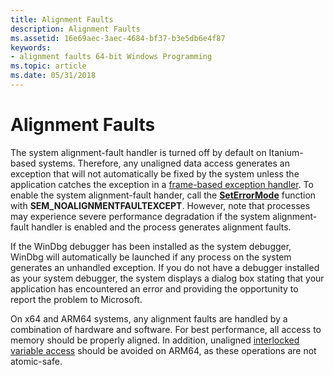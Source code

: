 ```yaml
---
title: Alignment Faults
description: Alignment Faults
ms.assetid: 16e69aec-3aec-4684-bf37-b3e5db6e4f87
keywords:
- alignment faults 64-bit Windows Programming
ms.topic: article
ms.date: 05/31/2018
---
```


# Alignment Faults

The system alignment-fault handler is turned off by default on Itanium-based systems. Therefore, any unaligned data access generates an exception that will not automatically be fixed by the system unless the application catches the exception in a [frame-based exception handler](/windows/desktop/Debug/frame-based-exception-handling). To enable the system alignment-fault hander, call the [**SetErrorMode**](/windows/desktop/api/errhandlingapi/nf-errhandlingapi-seterrormode) function with **SEM\_NOALIGNMENTFAULTEXCEPT**. However, note that processes may experience severe performance degradation if the system alignment-fault handler is enabled and the process generates alignment faults.

If the WinDbg debugger has been installed as the system debugger, WinDbg will automatically be launched if any process on the system generates an unhandled exception. If you do not have a debugger installed as your system debugger, the system displays a dialog box stating that your application has encountered an error and providing the opportunity to report the problem to Microsoft.

On x64 and ARM64 systems, any alignment faults are handled by a combination of hardware and software. For best performance, all access to memory should be properly aligned. In addition, unaligned [interlocked variable access](/windows/desktop/Sync/interlocked-variable-access) should be avoided on ARM64, as these operations are not atomic-safe.

 

 